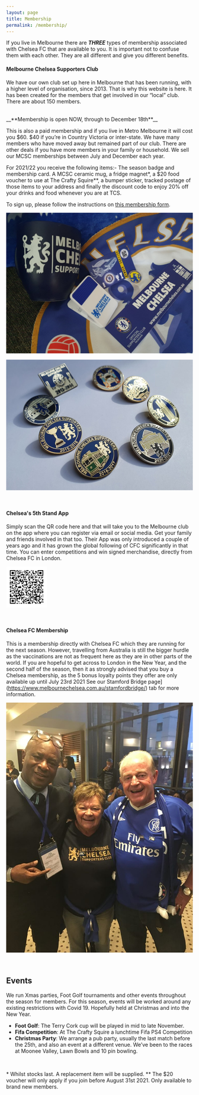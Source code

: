 ```yaml
---
layout: page
title: Membership
permalink: /membership/
---
```

If you live in Melbourne there are **_THREE_** types of membership associated with Chelsea FC that are available to you. 
It is important not to confuse them with each other. 
They are all different and give you different benefits.

#### Melbourne Chelsea Supporters Club
We have our own club set up here in Melbourne that has been running, with a higher level of organisation, since 2013. 
That is why this website is here. It has been created for the members that get involved in our “local” club.
There are about 150 members.

<br>
__**Membership is open NOW, through to December 18th**__
<br>

This is also a paid membership and if you live in Metro Melbourne it will cost you $60. $40 if you’re in Country Victoria or inter-state. 
We have many members who have moved away but remained part of our club. There are other deals if you have more members in your family or household.
We sell our MCSC memberships between July and December each year.

For 2021/22 you receive the following items:-
The season badge and membership card. A MCSC ceramic mug, a fridge magnet*, a $20 food voucher to use at The Crafty Squire**, a bumper sticker, tracked postage of those items to your address and finally the discount code to enjoy 20% off your drinks and food whenever you are at TCS. 

To sign up, please follow the instructions on [this membership form](/assets/membershipform.docx).

![membershippack.jpg](/assets/membershippack.jpg)

![membershipbadges.jpg](/assets/membershipbadges.jpg)

<br>

#### Chelsea's 5th Stand App
Simply scan the QR code here and that will take you to the Melbourne club on the app where you can register via email or social media.
Get your family and friends involved in that too. Their App was only introduced a couple of years ago and it has grown the global following of CFC significantly in that time. You can enter competitions and win signed merchandise, directly from Chelsea FC in London.

![fifthstandqr](assets/QRCode.jpg)

<br>

#### Chelsea FC Membership
This is a membership directly with Chelsea FC which they are running for the next season.
However, travelling from Australia is still the bigger hurdle as the vaccinations are not as frequent here as they are in other parts of the world. If you are hopeful to get across to London in the New Year, and the second half of the season, then it as strongly advised that you buy a Chelsea membership, as the 5 bonus loyalty points they offer are only available up until July 23rd 2021
See our Stamford Bridge page](https://www.melbournechelsea.com.au/stamfordbridge/) tab for more information. 

![membership](/assets/membership1.jpg)

<br>


## Events
We run Xmas parties, Foot Golf tournaments and other events throughout the season for members. For this season, events will be worked around any existing restrictions with Covid 19. Hopefully held at Christmas and into the New Year.

- **Foot Golf**: The Terry Cork cup will be played in mid to late November.
- **Fifa Competition**: At The Crafty Squire a lunchtime Fifa PS4 Competition
- **Christmas Party**: We arrange a pub party, usually the last match before the 25th, and also an event at a different venue. We’ve been to the races at Moonee Valley, Lawn Bowls and 10 pin bowling.


<br>

\* Whilst stocks last. A replacement item will be supplied.
\*\* The $20 voucher will only apply if you join before August 31st 2021. Only available to brand new members.
